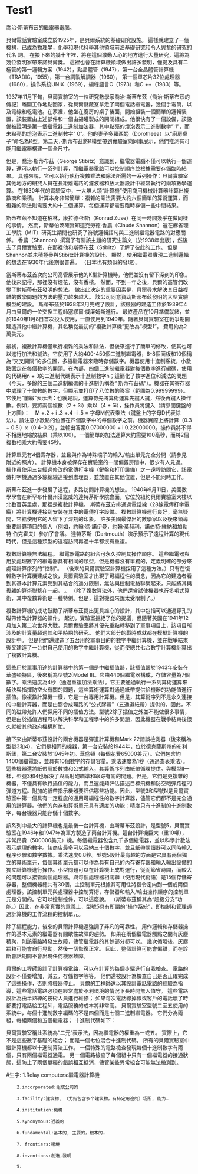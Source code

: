 # Test1

喬治·斯蒂布茲的繼電器電腦。

  貝爾電話實驗室成立於1925年，是貝爾系統的基礎研究設施。 這樣就建立了一個機構，已成為物理學，化學和現代科學其他領域前沿基礎研究和令人興奮的研究的代名  詞。 在接下來的幾十年裡，將在這個激動人心的地方進行大量研究，這將為幾位發明家帶來諾貝爾獎。 這裡也會在計算機領域做出許多發明，僅提及具有二極管的第一邏輯方案（1942），點晶體管（1947），第一台全晶體管計算機（TRADIC，1955），第一台調製解調器（1960）， 第一個單芯片32位處理器（1980），操作系統UNIX（1969），編程語言C（1973）和C ++（1983）等。
  
  1937年11月下旬，貝爾實驗室的一位研究數學家喬治·斯蒂布茲（喬治·斯蒂布茲的傳記）離開工作地點回家，從貝爾儲藏室拿走了兩個電話繼電器，幾個手電筒，以及電線和乾電池。在家裡，他坐在廚房的桌子後面，開始組裝一個簡單的邏輯裝置，該裝置由上述部件和一個由錫罐製成的開關組成。他很快有了一個設備，該設備被證明是第一個繼電器二進制加法器，其中點亮的燈泡表示二進制數字“ 1”，而未點亮的燈泡表示二進制數字“ 0”。他的妻子多蘿西婭（Dorotheea）以“廚房桌子”命名為K型。第二天，·斯蒂布茲將K模型帶到實驗室向同事展示，他們推測有可能用繼電器構建一個全尺寸。
  
  但是，喬治·斯蒂布茲（George Stibitz）意識到，繼電器電腦不僅可以執行一個運算，還可以執行一系列計算，而繼電器電路可以控制順序並根據需要存儲臨時結果。 具體來說，它可以執行執行複數乘法和除法所需的一系列操作：貝爾實驗室其他地方的研究人員在長距離電路的濾波器和放大器設計中經常執行的兩項數學運算。 在1930年代的實驗室中，一大堆人類“計算機”使用商用機械計算器計算出複數商和乘積。 計算本身非常簡單：複雜的乘法需要大約六個簡單的算術運算，而復雜的除法則需要大約十二個運算，每個運算都需要臨時存儲一些中間結果。
  
  斯蒂布茲不知道在柏林，康拉德·祖斯（Konrad Zuse）在同一時間幾乎在做同樣的事情。 然而，斯蒂伯茨確實知道克勞德·香農（Claude Shannon）還在麻省理工學院（MIT）研究生期間也研究了符號邏輯語句與二進制繼電器電路的對應關係。 香農（Shannon）撰寫了有關該主題的研究生論文（於1938年出版），然後去了貝爾實驗室，在那裡他和斯蒂布茲（Stibitz）了解了彼此的工作。 但是Shannon並未積極參與Stibitz計算機的設計。 顯然，使用繼電器實現二進制邏輯的想法在1930年代後期很普遍。 （日本也有類似的發現）。
  
  當斯蒂布茲首次向公司高管展示他的K型計算機時，他們並沒有留下深刻的印象。 他後來記得，那裡沒有煙花，沒有香檳。 然而，不到一年之後，貝爾的高管們改變了對斯蒂布茲發明的想法。 做出此決定的重要因素是，貝爾尋求解決其日益複雜的數學問題的方法的壓力越來越大。 該公司同意資助斯蒂布茲發明的大型實驗模型的建設。 斯蒂布茲於1938年2月完成了設計，該機器的建造工作於1939年4月由貝爾的一位交換工程師塞繆爾·威廉姆斯進行。 最終產品在10月準備就緒，並於1940年1月8日首次投入使用，一直使用到1949年。隨著貝爾實驗室在戰爭期間建造其他中繼計算機，其名稱從最初的“複數計算機”更改為“模型1”。 費用約為2萬美元。
  
  最初，複數計算機僅執行複雜的乘法和除法，但後來進行了簡單的修改，使其也可以進行加法和減法。它使用了大約400-450個二進制繼電器，6-8個面板和10個稱為“交叉開關”的多位置，多極繼電器來臨時存儲數字。機器使用十進制系統，小數點固定在每個數字的開頭。在內部，四個二進制繼電器對每個數字進行編碼，使用的代碼用n + 3的二進制代碼表示十進制數字n；這簡化了數字進位和減法的問題（今天，多餘的三個二進制編碼的十進制仍稱為“ 斯蒂布茲碼”）。機器在其寄存器中處理了十位數的數字，但顯示並打印了八位數的答案（範圍為0.99999999）。它使用“前綴”表示法：也就是說，運算符先將算術運算先鍵入鍵，然後再鍵入操作數。例如，要將兩個複數（2 + 3i）乘以（4 + 5i），操作員將鍵入（請參閱鍵盤的上方圖）：
   M +.2 + i .3 +.4 -i .5 =
字母M代表乘法（鍵盤上的字母D代表除法）。請注意小數點的位置在四個數字中的每個數字之前。機器實際上將計算（0.3 + 0.5i）x（0.4-0.2i），並輸出答案0.07000000 + i 0.22000000。操作員將不得不相應地縮放結果（乘以100）。一個簡單的加法運算大約需要100毫秒，而將2個複數相乘大約需要45秒。

  計算單元有4個寄存器，並且與作為特殊端子的輸入/輸出單元完全分開（請參見附近的照片）。 計算機本身被保存在實驗室的一間偏僻房間中，很少有人見過。 操作員使用三台經過修改的電傳打字機（鍵盤和打印設備）之一遠程訪問它，該電傳打字機通過多線總線連接到處理器，並放置在其他位置，但是不能同時工作。
  
  斯蒂布茲進一步發展了遠程，多路訪問計算機的想法。 1940年9月11日，美國數學學會在新罕布什爾州漢諾威的達特茅斯學院會面，它位於紐約貝爾實驗室大樓以北數百英里處，那裡是複數計算機。 斯蒂布茲安排通過電話線（28線電傳打字電纜）將計算機連接到安裝在其中的電傳打字設備。 複數計算機運行良好，毫無疑問，它給使用它的人留下了深刻的印象。 許多美國最傑出的數學家以及後來領導重要計算項目的個人（例如，約翰·馮·諾伊曼，約翰·莫赫利，諾伯特·維納和加勒特·伯克霍夫）參加了會議。 達特茅斯（Dartmouth）演示預示了遠程計算的現代時代，但是這種類型的遠程訪問再過十年都沒有重複。
  
  複數計算機無法編程。 繼電器電路的組合可永久控制其操作順序。 這些繼電器與用於處理數字的繼電器具有相同的類型，但是機器沒有單獨的，定義明確的部分來處理計算序列的“控制”。 （後來的貝爾實驗室計算機採用了這種方法。）只有在復雜數字計算機建成之後，貝爾實驗室才出現了可編程性的概念，因為它的建造者看到其基本計算元素受到其結合的過分限制，無法與控制電路聯繫起來，只能將其與復雜的算術聯繫在一起。 。 （除了複數算法外，他們還嘗試使機器執行多項式算術，其中復數算術是一種特例。但是，這對機器來說太受限制了。）
  
  複數計算機的成功鼓勵了斯蒂布茲提出更具雄心的設計，其中包括可以通過穿孔的磁帶修改計算器的操作。 起初，實驗室拒絕了他的提議，但隨著美國在1941年12月加入第二次世界大戰，貝爾實驗室將其優先重點轉移到了軍事項目上，該項目所涉及的計算量超過其和平時期的研究。 他們大部分的戰時成就都在模擬計算機的設計中。 但是他們還建造了五台用於軍事目的的數字中繼計算機，並在戰爭結束後又建造了一台供自己使用的數字中繼計算機，從而使總共七台數字計算機計算出了複數計算機。
  
  這些用於軍事用途的計算器中的第一個是中繼插值器，該插值器於1943年安裝在華盛頓特區，後來稱為型號2(Model II)。它由440個繼電器構成，存儲容量為7個數字。乘法速度為4秒（通過重複加法乘法）。它主要通過執行一系列算術運算來解決與指揮防空火有關的問題，這些算術運算對通過紙帶提供給機器的功能值進行插值。像複數計算機一樣，它是一台專用計算機。但是，其算術序列不是永久連接的中繼計算器，而是由膠合成環路的“公式膠帶”（五通道紙帶）提供的。因此，不同的磁帶允許人們採用不同的插值方法。型號2除了插值之外並不能做很多事情，但是由於插值過程可以解決科學和工程學中的許多問題，因此機器在戰爭結束後很久就被其他政府機構所忙。
  
  接下來由斯蒂布茲設計的兩台機器是彈道計算機和Mark 22錯誤檢測器（後來稱為型號3和4），它們是相同的機器，第一台安裝於1944年，位於德克薩斯州的布利斯堡，第二台安裝於1945年初。華盛頓（每個花費65000美元）。它們包含約1400個繼電器，並具有10個數字的存儲容量。乘法速度為1秒（通過查表乘法）。這些機器還將紙帶用於數據和公式輸入，其算術序列由紙帶循環提供。與模型II一樣，型號3和4也解決了與高射砲瞄準和跟踪有關的問題。但是，它們是更複雜的機器，不僅具有執行插值的能力，而且還能夠評估描述目標飛機和防空砲彈路徑的彈道方程。附加的紙帶指示機器要評估哪些功能。因此，型號3和型號N是貝爾實驗室中第一個具有一定程度的通用可編程性的數字計算器，儘管它們都不是完全通用的計算器。他們的內存和算術單元具有適度的功能：精度只有十進制的十進制數字，每台機器只能存儲十個數字。
  
  該系列中最大的計算機也是最後一台計算機，由斯蒂布茲設計，是型號5，貝爾實驗室在1946年和1947年為軍方製造了兩台計算機。這台計算機巨大（重10噸），非常昂貴（500000美元）機。每個繼電器包含九千多個繼電器，並以科學計數法表示處理的數字。該商店最多可以容納三十個數字，並且紙帶閱讀器可以同時輸入程序步驟和數字數據。乘法速度0.8秒。型號5設計最有趣的方面是它具有兩個獨立的算術單元，每個算術單元都可以作為具有自己的內存寄存器和輸入輸出設備的獨立計算機進行操作。小型問題可以在計算機上成對運行，從而節省時間，而較大的問題可以接管兩個處理器。與每個處理器相關聯（使用現代術語）是15個存儲寄存器，整個機器總共有30個。主控制單元根據其可用性將指令定向到一個或兩個處理器。該控制單元與處理器中控制算術，存儲器和輸入/輸出操作順序的控制單元是分開的。它可以控制控件，可以這麼說。 （斯蒂布茲稱其為“超級分支”功能。）因此，在非常真實的意義上，型號5具有所謂的“操作系統”，即控制和管理通過計算機的工作流程的控制單元。
  
  除了編程能力，後來的貝爾計算機還強調了非凡的可靠性。 用作邏輯和存儲器操作的基本元素的繼電器有間歇性故障的趨勢。 如果在兩個繼電器觸點之間有灰塵積聚，則該電路將發生故障，儘管繼電器的其餘部分都可以。 幾次循環後，灰塵顆粒可能會自行晃動，然後一切恢復正常。 因此，整個計算可能會偏離，而在診斷會話期間不會出現任何機器故障。
  
  貝爾的工程師設計了計算機電路，可以在計算的每個步驟進行自我檢查。 電路的設計不僅要增加，減去，存儲數字等等。 他們還被設計為檢查自己是否正確完成了這些操作，否則將機器停止。 貝爾的工程師還以其設計電話電路的經驗為指導，這些電話電路必須在經常處於不利環境的情況下長時間無人值守。 這些電路設計為由半熟練的技術人員進行維修； 如果每次電話線掉線或客戶的電話壞了時都要打電話給工程師，電話服務的成本將非常高。 貝爾實驗室型號二至五使用的系統中，每個十進制數字編碼的不是四個而是七個二進制繼電器。 它們分為兩組，每組兩個和五個繼電器； 十進制代碼如下：
  
  貝爾實驗室稱此系統為“二元”表示法，因為繼電器的權重為一或五。 實際上，它不是這些數字基礎的組合； 而是一個七位混合十進制代碼。 所有的貝爾實驗室中繼計算機都以十進制算法工作。 一個特殊的電路檢查發現每個十進制數字有兩個，只有兩個繼電器通電。 另一個電路檢查了每個組中只有一個繼電器的接通狀態，這防止了兩個單獨的錯誤相互抵消，儘管某些異常組合可能無法檢測到。
  
  #生字:
        1.Relay computers:繼電器計算機
        
        2.incorporated:组成公司的
        
        3.facility:建筑物, （尤指包含多个建筑物，有特定用途的）场所, 能力…
        
        4.institution:機構
        
        5.synonymous:近義的
        
        6.fundamental:基本的, 主要的，根本的…
        
        7. frontiers:邊境
        
        8.inventions:創造,發明
        
        9.
  

